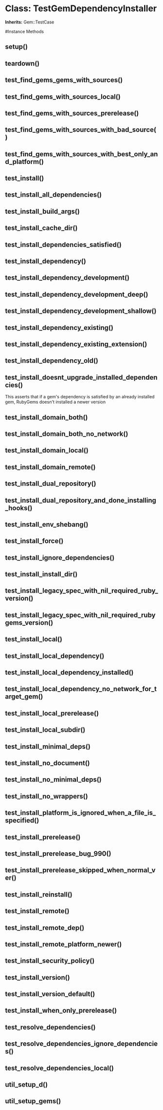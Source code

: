 # Class: TestGemDependencyInstaller
**Inherits:** Gem::TestCase
    




#Instance Methods
## setup() [](#method-i-setup)

## teardown() [](#method-i-teardown)

## test_find_gems_gems_with_sources() [](#method-i-test_find_gems_gems_with_sources)

## test_find_gems_with_sources_local() [](#method-i-test_find_gems_with_sources_local)

## test_find_gems_with_sources_prerelease() [](#method-i-test_find_gems_with_sources_prerelease)

## test_find_gems_with_sources_with_bad_source() [](#method-i-test_find_gems_with_sources_with_bad_source)

## test_find_gems_with_sources_with_best_only_and_platform() [](#method-i-test_find_gems_with_sources_with_best_only_and_platform)

## test_install() [](#method-i-test_install)

## test_install_all_dependencies() [](#method-i-test_install_all_dependencies)

## test_install_build_args() [](#method-i-test_install_build_args)

## test_install_cache_dir() [](#method-i-test_install_cache_dir)

## test_install_dependencies_satisfied() [](#method-i-test_install_dependencies_satisfied)

## test_install_dependency() [](#method-i-test_install_dependency)

## test_install_dependency_development() [](#method-i-test_install_dependency_development)

## test_install_dependency_development_deep() [](#method-i-test_install_dependency_development_deep)

## test_install_dependency_development_shallow() [](#method-i-test_install_dependency_development_shallow)

## test_install_dependency_existing() [](#method-i-test_install_dependency_existing)

## test_install_dependency_existing_extension() [](#method-i-test_install_dependency_existing_extension)

## test_install_dependency_old() [](#method-i-test_install_dependency_old)

## test_install_doesnt_upgrade_installed_dependencies() [](#method-i-test_install_doesnt_upgrade_installed_dependencies)
This asserts that if a gem's dependency is satisfied by an already installed
gem, RubyGems doesn't installed a newer version

## test_install_domain_both() [](#method-i-test_install_domain_both)

## test_install_domain_both_no_network() [](#method-i-test_install_domain_both_no_network)

## test_install_domain_local() [](#method-i-test_install_domain_local)

## test_install_domain_remote() [](#method-i-test_install_domain_remote)

## test_install_dual_repository() [](#method-i-test_install_dual_repository)

## test_install_dual_repository_and_done_installing_hooks() [](#method-i-test_install_dual_repository_and_done_installing_hooks)

## test_install_env_shebang() [](#method-i-test_install_env_shebang)

## test_install_force() [](#method-i-test_install_force)

## test_install_ignore_dependencies() [](#method-i-test_install_ignore_dependencies)

## test_install_install_dir() [](#method-i-test_install_install_dir)

## test_install_legacy_spec_with_nil_required_ruby_version() [](#method-i-test_install_legacy_spec_with_nil_required_ruby_version)

## test_install_legacy_spec_with_nil_required_rubygems_version() [](#method-i-test_install_legacy_spec_with_nil_required_rubygems_version)

## test_install_local() [](#method-i-test_install_local)

## test_install_local_dependency() [](#method-i-test_install_local_dependency)

## test_install_local_dependency_installed() [](#method-i-test_install_local_dependency_installed)

## test_install_local_dependency_no_network_for_target_gem() [](#method-i-test_install_local_dependency_no_network_for_target_gem)

## test_install_local_prerelease() [](#method-i-test_install_local_prerelease)

## test_install_local_subdir() [](#method-i-test_install_local_subdir)

## test_install_minimal_deps() [](#method-i-test_install_minimal_deps)

## test_install_no_document() [](#method-i-test_install_no_document)

## test_install_no_minimal_deps() [](#method-i-test_install_no_minimal_deps)

## test_install_no_wrappers() [](#method-i-test_install_no_wrappers)

## test_install_platform_is_ignored_when_a_file_is_specified() [](#method-i-test_install_platform_is_ignored_when_a_file_is_specified)

## test_install_prerelease() [](#method-i-test_install_prerelease)

## test_install_prerelease_bug_990() [](#method-i-test_install_prerelease_bug_990)

## test_install_prerelease_skipped_when_normal_ver() [](#method-i-test_install_prerelease_skipped_when_normal_ver)

## test_install_reinstall() [](#method-i-test_install_reinstall)

## test_install_remote() [](#method-i-test_install_remote)

## test_install_remote_dep() [](#method-i-test_install_remote_dep)

## test_install_remote_platform_newer() [](#method-i-test_install_remote_platform_newer)

## test_install_security_policy() [](#method-i-test_install_security_policy)

## test_install_version() [](#method-i-test_install_version)

## test_install_version_default() [](#method-i-test_install_version_default)

## test_install_when_only_prerelease() [](#method-i-test_install_when_only_prerelease)

## test_resolve_dependencies() [](#method-i-test_resolve_dependencies)

## test_resolve_dependencies_ignore_dependencies() [](#method-i-test_resolve_dependencies_ignore_dependencies)

## test_resolve_dependencies_local() [](#method-i-test_resolve_dependencies_local)

## util_setup_d() [](#method-i-util_setup_d)

## util_setup_gems() [](#method-i-util_setup_gems)

